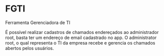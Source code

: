 # FGTI
Ferramenta Gerenciadora de TI

É possível realizar cadastros de chamados endereçados ao administrador root, basta ter um endereço de email cadastrado no app.
O administrator root, o qual representa o TI da empresa recebe e gerencia os chamados abertos pelos usuários.